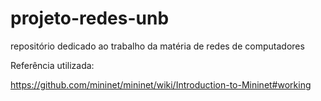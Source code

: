 # projeto-redes-unb
repositório dedicado ao trabalho da matéria de redes de computadores

Referência utilizada:

https://github.com/mininet/mininet/wiki/Introduction-to-Mininet#working

